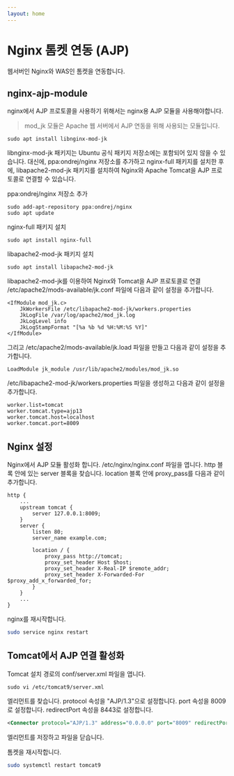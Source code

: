 ```yaml
---
layout: home
---
```


# Nginx 톰켓 연동 (AJP)
웹서버인 Nginx와 WAS인 톰켓을 연동합니다.

## nginx-ajp-module
nginx에서 AJP 프로토콜을 사용하기 위해서는 nginx용 AJP 모듈을 사용해야합니다. 
> mod_jk 모듈은 Apache 웹 서버에서 AJP 연동을 위해 사용되는 모듈입니다.

```
sudo apt install libnginx-mod-jk
```

libnginx-mod-jk 패키지는 Ubuntu 공식 패키지 저장소에는 포함되어 있지 않을 수 있습니다. 대신에, ppa:ondrej/nginx 저장소를 추가하고 nginx-full 패키지를 설치한 후에, libapache2-mod-jk 패키지를 설치하여 Nginx와 Apache Tomcat을 AJP 프로토콜로 연결할 수 있습니다.

ppa:ondrej/nginx 저장소 추가

```
sudo add-apt-repository ppa:ondrej/nginx
sudo apt update
```

nginx-full 패키지 설치
```
sudo apt install nginx-full
```

libapache2-mod-jk 패키지 설치
```
sudo apt install libapache2-mod-jk
```

libapache2-mod-jk를 이용하여 Nginx와 Tomcat을 AJP 프로토콜로 연결
/etc/apache2/mods-available/jk.conf 파일에 다음과 같이 설정을 추가합니다.

```
<IfModule mod_jk.c>
    JkWorkersFile /etc/libapache2-mod-jk/workers.properties
    JkLogFile /var/log/apache2/mod_jk.log
    JkLogLevel info
    JkLogStampFormat "[%a %b %d %H:%M:%S %Y]"
</IfModule>
```

그리고 /etc/apache2/mods-available/jk.load 파일을 만들고 다음과 같이 설정을 추가합니다.

```
LoadModule jk_module /usr/lib/apache2/modules/mod_jk.so
```

/etc/libapache2-mod-jk/workers.properties 파일을 생성하고 다음과 같이 설정을 추가합니다.

```
worker.list=tomcat
worker.tomcat.type=ajp13
worker.tomcat.host=localhost
worker.tomcat.port=8009
```


## Nginx 설정
Nginx에서 AJP 모듈 활성화 합니다.
/etc/nginx/nginx.conf 파일을 엽니다.
http 블록 안에 있는 server 블록을 찾습니다.
location 블록 안에 proxy_pass를 다음과 같이 추가합니다.

```
http {
    ...
    upstream tomcat {
        server 127.0.0.1:8009;
    }
    server {
        listen 80;
        server_name example.com;

        location / {
            proxy_pass http://tomcat;
            proxy_set_header Host $host;
            proxy_set_header X-Real-IP $remote_addr;
            proxy_set_header X-Forwarded-For $proxy_add_x_forwarded_for;
        }
    }
    ...
}
```

nginx를 재시작합니다.
```bash
sudo service nginx restart
```


## Tomcat에서 AJP 연결 활성화
Tomcat 설치 경로의 conf/server.xml 파일을 엽니다.
```
sudo vi /etc/tomcat9/server.xml
```

<Connector> 엘리먼트를 찾습니다.
protocol 속성을 "AJP/1.3"으로 설정합니다.
port 속성을 8009로 설정합니다.
redirectPort 속성을 8443로 설정합니다.

```xml
<Connector protocol="AJP/1.3" address="0.0.0.0" port="8009" redirectPort="8443" packetsize="65536" secretRequired="false"/>
```

<Connector> 엘리먼트를 저장하고 파일을 닫습니다.

톰켓을 재시작합니다.

```bash
sudo systemctl restart tomcat9 
```


